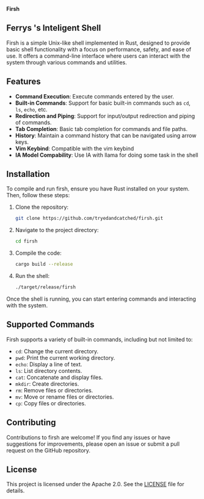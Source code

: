 **Firsh**

## Ferrys 's Inteligent Shell

Firsh is a simple Unix-like shell implemented in Rust, designed to provide basic shell functionality with a focus on performance, safety, and ease of use. It offers a command-line interface where users can interact with the system through various commands and utilities.

## Features

- **Command Execution**: Execute commands entered by the user.
- **Built-in Commands**: Support for basic built-in commands such as `cd`, `ls`, `echo`, etc.
- **Redirection and Piping**: Support for input/output redirection and piping of commands.
- **Tab Completion**: Basic tab completion for commands and file paths.
- **History**: Maintain a command history that can be navigated using arrow keys.
- **Vim Keybind**: Compatible with the vim keybind
- **IA Model Compability**: Use IA with llama for doing some task in the shell

## Installation

To compile and run firsh, ensure you have Rust installed on your system. Then, follow these steps:

1. Clone the repository:
   ```bash
   git clone https://github.com/tryedandcatched/firsh.git
   ```
2. Navigate to the project directory:
   ```bash
   cd firsh
   ```
3. Compile the code:
   ```bash
   cargo build --release
   ```
4. Run the shell:
   ```bash
   ./target/release/firsh
   ```

Once the shell is running, you can start entering commands and interacting with the system.

## Supported Commands

Firsh supports a variety of built-in commands, including but not limited to:

- `cd`: Change the current directory.
- `pwd`: Print the current working directory.
- `echo`: Display a line of text.
- `ls`: List directory contents.
- `cat`: Concatenate and display files.
- `mkdir`: Create directories.
- `rm`: Remove files or directories.
- `mv`: Move or rename files or directories.
- `cp`: Copy files or directories.

## Contributing

Contributions to firsh are welcome! If you find any issues or have suggestions for improvements, please open an issue or submit a pull request on the GitHub repository.

## License

This project is licensed under the Apache 2.0. See the [LICENSE](LICENSE) file for details.